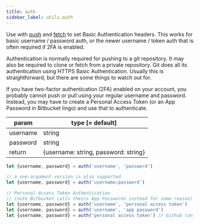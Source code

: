 ```yaml
---
title: auth
sidebar_label: utils.auth
---
```


Use with [push](push.md) and [fetch](fetch.md) to set Basic Authentication headers.
This works for basic username / password auth, or the newer username / token auth
that is often required if 2FA is enabled.

Authentication is normally required for pushing to a git repository.
It may also be required to clone or fetch from a private repository.
Git does all its authentication using HTTPS Basic Authentication.
Usually this is straightforward, but there are some things to watch out for.

If you have two-factor authentication (2FA) enabled on your account, you
probably cannot push or pull using your regular username and password.
Instead, you may have to create a Personal Access Token (or an App
Password in Bitbucket lingo) and use that to authenticate.

| param    | type [= default]                     |
| -------- | ------------------------------------ |
| username | string                               |
| password | string                               |
| return   | {username: string, password: string} |

```js
let {username, password} = auth('username', 'password')

// a one-argument version is also supported
let {username, password} = auth('username:password')

// Personal Access Token Authentication
// (note Bitbucket calls theirs App Passwords instead for some reason)
let {username, password} = auth('username', 'personal access token')
let {username, password} = auth('username', 'app password')
let {username, password} = auth('personal access token') // Github (only) lets you leave out the username
```